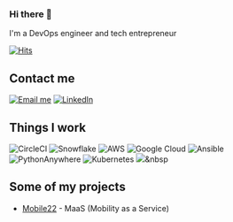 ### Hi there 👋 

I'm a DevOps engineer and tech entrepreneur

[![Hits](https://hits.seeyoufarm.com/api/count/incr/badge.svg?url=https%3A%2F%2Fgithub.com%2Fsanthanakrishnanbtech&count_bg=%2379C83D&title_bg=%23555555&icon=&icon_color=%23E7E7E7&title=views&edge_flat=true)](https://hits.seeyoufarm.com)

## Contact me

[![Email me](https://img.shields.io/badge/EMAIL-ME-red.svg?style=for-the-badge&logo=gmail)](mailto:santhanakrishnanbtech@gmail.com)
[![LinkedIn](https://img.shields.io/badge/LINKED-IN-blue.svg?style=for-the-badge&logo=linkedin)](https://in.linkedin.com/in/santhanakrishnanbtech)

## Things I work
![CircleCI](https://img.shields.io/badge/circle%20ci-%23161616.svg?style=for-the-badge&logo=circleci&logoColor=white)
![Snowflake](https://img.shields.io/badge/snowflake-%2329B5E8.svg?style=for-the-badge&logo=snowflake&logoColor=white)
![AWS](https://img.shields.io/badge/AWS-%23FF9900.svg?style=for-the-badge&logo=amazon-aws&logoColor=white)
![Google Cloud](https://img.shields.io/badge/GoogleCloud-%234285F4.svg?style=for-the-badge&logo=google-cloud&logoColor=white)
![Ansible](https://img.shields.io/badge/ansible-%231A1918.svg?style=for-the-badge&logo=ansible&logoColor=white)
![PythonAnywhere](https://img.shields.io/badge/pythonanywhere-%232F9FD7.svg?style=for-the-badge&logo=pythonanywhere&logoColor=151515)
![Kubernetes](https://img.shields.io/badge/kubernetes-%23326ce5.svg?style=for-the-badge&logo=kubernetes&logoColor=white)
<img src="https://img.shields.io/badge/Docker-2496ED?style=flat-square&logo=Docker&logoColor=white"/></a>&nbsp 


## Some of my projects

* [Mobile22](https://www.indiumsoftware.com/success_stories/mobility-as-a-service-technology-platform-leveraging-aws-services.pdf) - MaaS (Mobility as a Service)
  

